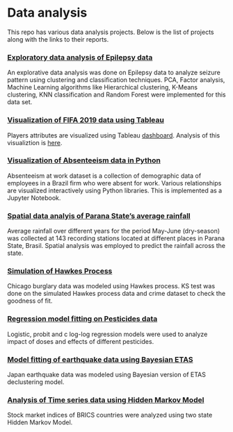 # Data analysis
This repo has various data analysis projects. Below is the list of projects along with the links to their reports.

### [Exploratory data analysis of Epilepsy data](https://github.com/suhasshastry/DataAnalysis/blob/master/Epilepsy/epilepsy.pdf)

An explorative data analysis was done on Epilepsy data to analyze seizure pattern using clustering and classification techniques. PCA, Factor analysis, Machine Learning algorithms like Hierarchical clustering, K-Means clustering, KNN classification and Random Forest were implemented for this data set.

### [Visualization of FIFA 2019 data using Tableau](https://github.com/suhasshastry/DataAnalysis/blob/master/FIFA/readme.md)
Players attributes are visualized using Tableau [dashboard](https://public.tableau.com/profile/suhas.shastry#!/vizhome/FIFA_15515893209100/Dashboard1?publish=yes). Analysis of this visualiztion is [here](https://github.com/suhasshastry/DataAnalysis/blob/master/FIFA/readme.md).

### [Visualization of Absenteeism data in Python](https://nbviewer.jupyter.org/github/suhasshastry/DataAnalysis/blob/master/absenteeism/absenteeism.ipynb)
Absenteeism at work dataset is a collection of demographic data of employees in a Brazil firm who were absent for work. Various relationships are visualized interactively using Python libraries. This is implemented as a Jupyter Notebook.

### [Spatial data analyis of Parana State’s average rainfall](https://github.com/suhasshastry/DataAnalysis/blob/master/Parana%20rainfall/report.pdf)
Average rainfall over different years for the period May-June (dry-season) was collected at 143 recording
stations located at different places in Parana State, Brasil. Spatial analysis was employed to predict the rainfall across the state.

### [Simulation of Hawkes Process](https://github.com/suhasshastry/DataAnalysis/blob/master/Hawkes%20process/report/hawkes_report.pdf)
Chicago burglary data was modeled using Hawkes process. KS test was done on the simulated Hawkes process data and
crime dataset to check the goodness of fit.

### [Regression model fitting on Pesticides data](https://github.com/suhasshastry/DataAnalysis/blob/master/Pesticides/analysis.pdf)
Logistic, probit and c log-log regression models were used to analyze impact of doses and effects of different pesticides.

### [Model fitting of earthquake data using Bayesian ETAS](https://github.com/suhasshastry/DataAnalysis/blob/master/Bayesian%20ETAS/report.pdf)
Japan earthquake data was modeled using Bayesian version of ETAS declustering model.

### [Analysis of Time series data using Hidden Markov Model](https://github.com/suhasshastry/DataAnalysis/blob/master/HMM/report.pdf)
Stock market indices of BRICS countries were analyzed using two state Hidden Markov Model.
